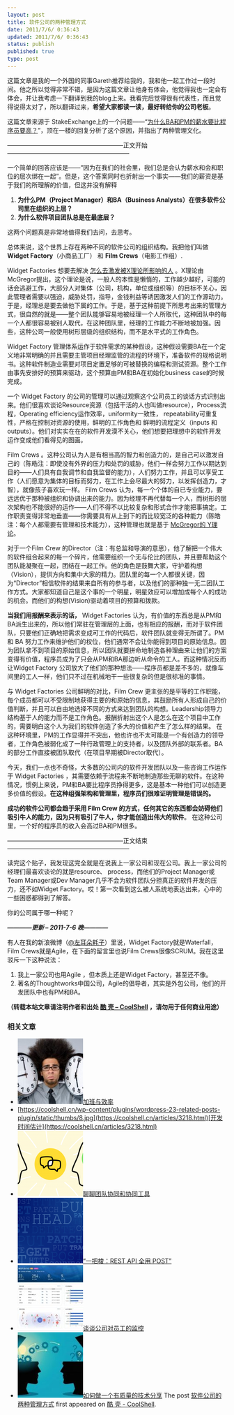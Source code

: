 ```yaml
---
layout: post
title: 软件公司的两种管理方式
date: 2011/7/6/ 0:36:43
updated: 2011/7/6/ 0:36:43
status: publish
published: true
type: post
---
```


这篇文章是我的一个外国的同事Gareth推荐给我的，我和他一起工作过一段时间。他之所以觉得非常不错，是因为这篇文章让他身有体会，他觉得我也一定会有体会，并让我考虑一下翻译到我的blog上来。我看完后觉得很有代表性，而且觉得说得太对了，所以翻译过来，**希望大家都读一读，最好转给你的公司老板**。


这篇文章来源于 StakeExchange上的一个问题——“[为什么BA和PM的薪水要比程序员要高？](http://programmers.stackexchange.com/questions/45776/why-do-business-analysts-and-project-managers-get-higher-salaries-than-programmer "Why do business analysts and project managers get higher salaries than programmers?")”，顶在一楼的回复分析了这个原因，并指出了两种管理文化。


———————————————————正文开始————————————————————


一个简单的回答应该是——“因为在我们的社会里，我们总是会认为薪水和会和职位的层次绑在一起”。但是，这个答案同时也折射出一个事实——我们的薪资是基于我们的所理解的价值，但这并没有解释


1. **为什么PM（Project Manager）和BA（Business Analysts）在很多软件公司里在组织的上层？**
2. **为什么软件项目团队总是在最底层？**


这两个问题真是非常地值得我们去问，去思考。


总体来说，这个世界上存在两种不同的软件公司的组织结构。我把他们叫做 **Widget Factory**（小商品工厂） 和 **Film Crews**（电影工作组）.


Widget Factories 想要去解决 [怎么去激发被X理论所影响的人](http://en.wikipedia.org/wiki/Theory_X_and_theory_Y) 。X理论由 McGregor提出，这个理论是说，一般人的本性是懒惰的，工作越少越好，可能的话会逃避工作，大部分人对集体（公司，机构，单位或组织等）的目标不关心，因此管理者需要以强迫，威胁处罚，指导，金钱利益等诱因激发人们的工作源动力。于是，经理总是要去做他下属的工作。于是，基于这种前提下所思考出来的管理方式，很自然的就是——整个团队能够容易地被经理一个人所取代，这种团队中的每一个人都很容易被别人取代，在这种团队里，经理的工作能力不断地被加强。因些，这种公司一般使用树形层级的组织结构，而不是水平式的工作角色。



Widget Factory 管理体系运作于软件需求的某种假设，这种假设需要BA在一个定义地非常明确的并且需要主管项目经理监管的流程的环境下，准备软件的规格说明书。这种软件制造业需要对项目定置足够的可被替换的编程和测试资源。整个工作由事先安排好的预算来驱动，这个预算由PM和BA在初始化business case的时候完成。


一个 Widget Factory 的公司的管理可以通过观察这个公司员工的谈话方式识别出来。他们很喜欢谈论Resource资源（包括干活的人也叫做resource），Process流程，Operating efficiency运作效率，uniformity一致性， repeatability可重复性，严格在控制对资源的使用，鲜明的工作角色和 鲜明的流程定义（inputs 和 outputs）。他们对实实在在的软件开发漠不关心，他们想要把理想中的软件开发运作变成他们看得见的图画。


Film Crews 。这种公司认为人是有相当高的智力和创造力的，是自己可以激发自己的（陈皓注：即使没有外界的压力和处罚的威胁，他们一样会努力工作以期达到目的——人们具有自我调节和自我监督的能力），人们努力工作，并且可以享受工作（人们愿意为集体的目标而努力，在工作上会尽最大的努力，以发挥创造力，才智），就像孩子喜欢玩一样。 Film Crews 认为，每一个个体的自已专业能力，要远远优于那种被组织和协调出来的能力。因为经理不再代替每一个人，而树形的层次架构也不能很好的运作——人们不得不以比较复杂和形式合作才能把事搞定。工作职责变得非常地垂直——你需要具有从上到下的而比较宽泛的各种能力（陈皓注：每个人都需要有管理和技术能力），这种管理也就是基于 [McGregor的 Y理论](http://en.wikipedia.org/wiki/Theory_X_and_theory_Y)。


对于一个Film Crew 的Director（注：有总监和导演的意思），他了解把一个伟大的软件组合起来的每一个碎片，他需要组织一个无与伦比的团队，并且要帮助这个团队能凝聚在一起，团结在一起工作。他的角色是鼓舞大家，守护着构想（Vision），提供方向和集中大家的精力。团队里的每一个人都很关键，因为“Director”相信软件的结果来自所有的参与者，以及他们的那种独一无二团队工作方式。大家都知道自己是这个事的一个明星，明星效应可以增加成每个人的成功的机会。而他们的构想(Vision)驱动着项目的预算和拨款。


**当我们用报酬来表示的话，** Widget Factories 认为，有价值的东西总是从PM和BA派生出来的，所以他们常驻在管理层的上面，也有相应的报酬，而对于软件团队，只要他们正确地把需求变成可工作的代码后，软件团队就变得无所谓了。PM 和 BA 努力工作来维护他们的权位，他们通常不会让你能得到项目的原始信息。因为团队拿不到项目的原始信息，所以团队就要拼命地制造各种理由来让他们的方案变得有价值，程序员成为了只会从PM和BA那边听从命令的工人。而这种情况反而让Widget Factory 公司放大了他们的那种想法——程序员都是差不多的，就像车间里的工人一样，他们只不过在机械地干一些很复杂的但是很标准的事情。


与 Widget Factories 公司鲜明的对比，Film Crew 更主张的是平等的工作职能，每个成员都可以不受限制地获得主要的和原始的信息，其鼓励所有人形成自己的价值判断，并且可以自由地选择不同的方式来达到团队的构想。Leadership领导力结构基于人的能力而不是工作角色。报酬折射出这个人是怎么在这个项目中工作的，需要明白这个人为我们的软件创造了多大的价值和产生了怎么样的结果。 在这种环境里，PM的工作显得并不突出，他也许也不太可能是一个有创造力的领导者，工作角色被弱化成了一种行政管理上的支持者，以及团队外部的联系者。BA的部分工作直接被团队取代（在项目早期被Director取代）。


今天，我们一点也不奇怪，大多数的公司内的软件开发团队以及一些咨询工作运作于 Widget Factories ，其需要依赖于流程来不断地制造那些无聊的软件。在这种情况，惯例上来说，PM和BA要比程序员挣得更多，这是基本一种他们可以创造更多价值的假设。**在这种组强架构和管理里，程序员们很难证明管理是错误的。**


**成功的软件公司都会趋于采用 Film Crew 的方式，任何其它的东西都会妨碍他们吸引牛人的能力，因为只有吸引了牛人，你才能创造出伟大的软件**。 在这种公司里，一个好的程序员的收入会高过BA和PM很多。


———————————————————正文结束————————————————————


读完这个贴子，我发现这完全就是在说我上一家公司和现在公司。我上一家公司的经理们最喜欢谈论的就是resource、 process，而他们的Project Manager或Team Manager或Dev Manager几乎不会为软件团队分担真正的软件开发的压力，还不如Widget Factory。哎！第一次看到这么被人系统地表达出来，心中的一些困惑都得到了解答。


你的公司属于哪一种呢？


***————更新 – 2011-7-6 晚————***


有人在我的新浪微博（[@左耳朵耗子](http://weibo.com/haoel)）里说，Widget Factory就是Waterfall，Film Crews就是Agile，在下面的留言里也说Film Crews很像SCRUM。我在这里驳斥一下这种说法：


1. 我上一家公司也用Agile ，但本质上还是Widget Factory，甚至还不像。
2. 著名的Thoughtworks中国公司，Agile的倡导者，其实是外包公司，他们的开发团队中也有PM和BA。




**（转载本站文章请注明作者和出处 [酷 壳 – CoolShell](https://coolshell.cn/) ，请勿用于任何商业用途）**



### 相关文章

* [![加班与效率](../wp-content/uploads/2013/07/Work-Overtime-150x150.jpg)](https://coolshell.cn/articles/10217.html)[加班与效率](https://coolshell.cn/articles/10217.html)
* [https://coolshell.cn/wp-content/plugins/wordpress-23-related-posts-plugin/static/thumbs/8.jpg](https://coolshell.cn/articles/3218.html)[开发时间估计](https://coolshell.cn/articles/3218.html)
* [![聊聊团队协同和协同工具](../wp-content/uploads/2022/10/communication-150x150.png)](https://coolshell.cn/articles/22298.html)[聊聊团队协同和协同工具](https://coolshell.cn/articles/22298.html)
* [![“一把梭：REST API 全用 POST”](../wp-content/uploads/2022/02/http_method-150x150.png)](https://coolshell.cn/articles/22173.html)[“一把梭：REST API 全用 POST”](https://coolshell.cn/articles/22173.html)
* [![谈谈公司对员工的监控](../wp-content/uploads/2022/02/monitoring-150x150.jpeg)](https://coolshell.cn/articles/22157.html)[谈谈公司对员工的监控](https://coolshell.cn/articles/22157.html)
* [![如何做一个有质量的技术分享](../wp-content/uploads/2021/07/knowledge_sharing-300x169-1-150x150.jpeg)](https://coolshell.cn/articles/21589.html)[如何做一个有质量的技术分享](https://coolshell.cn/articles/21589.html)
The post [软件公司的两种管理方式](https://coolshell.cn/articles/4951.html) first appeared on [酷 壳 - CoolShell](https://coolshell.cn).